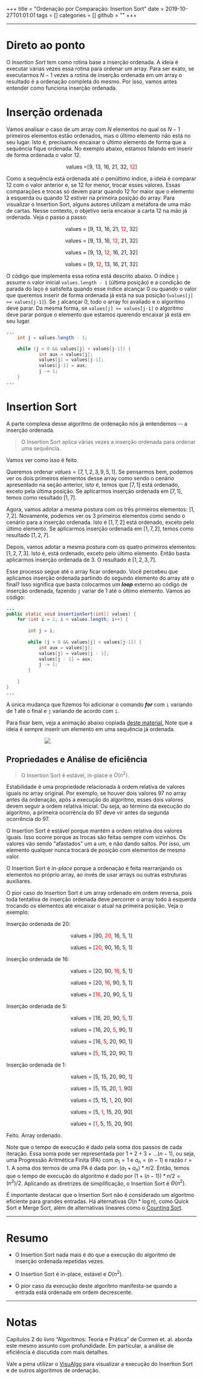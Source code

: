 +++
title = "Ordenação por Comparação: Insertion Sort"
date = 2019-10-27T01:01:01
tags = []
categories = []
github = ""
+++

***

# Direto ao ponto

O *Insertion Sort* tem como rotina base a inserção ordenada. A ideia é executar várias vezes essa rotina para ordenar um array. Para ser exato, se executarmos $N - 1$ vezes a rotina de inserção ordenada em um array o resultado é a ordenação completa do mesmo. Por isso, vamos antes entender como funciona inserção ordenada.

# Inserção ordenada

Vamos analisar o caso de um array com $N$ elementos no qual os $N - 1$ primeiros elementos estão ordenados, mas o último elemento não está no seu lugar. Isto é, precisamos encaixar o último elemento de forma que a sequência fique ordenada. No exemplo abaixo, estamos falando em inserir de forma ordenada o valor 12.

<p align="center">values =[9, 13, 16, 21, 32, <font color="red">12</font>]</p>

Como a sequência está ordenada até o penúltimo índice, a ideia é comparar 12 com o valor anterior e, se 12 for menor, trocar esses valores. Essas comparações e trocas só devem parar quando 12 for maior que o elemento à esquerda ou quando 12 estiver na primeira posição do array. Para visualizar o Insertion Sort, alguns autores utilizam a metáfora de uma mão de cartas. Nesse contexto, o objetivo seria encaixar a carta 12 na mão já ordenada. Veja o passo a passo:

<p align="center">values = [9, 13, 16, 21, <font color="red">12</font>, 32]</p>
<p align="center">values = [9, 13, 16, <font color="red">12</font>, 21, 32]</p>
<p align="center">values = [9, 13, <font color="red">12</font>, 16, 21, 32]</p>
<p align="center">values = [9, <font color="red">12</font>, 13, 16, 21, 32]</p>

O código que implementa essa rotina está descrito abaixo. O índice `j` assume o valor inicial `values.length - 1` (última posição) e a condição de parada do laço é satisfeita quando esse índice alcançar 0 ou quando o valor que queremos inserir de forma ordenada já está na sua posição (`values[j] >= values[j-1]`). Se `j` alcançar 0, todo o array foi avaliado e o algoritmo deve parar. Da mesma forma, se `values[j] >= values[j-1]` o algoritmo deve parar porque o elemento que estamos querendo encaixar já está em seu lugar.

```java
...
	int j = values.length - 1;

	while (j > 0 && values[j] < values[j-1]) {
            int aux = values[j];
            values[j] = values[j-1];
            values[j-1] = aux;
            j -= 1;
    }
...
```
# Insertion Sort

A parte complexa desse algoritmo de ordenação nós já entendemos -- a inserção ordenada.

> O Insertion Sort aplica várias vezes a inserção ordenada para ordenar uma sequência. 

Vamos ver como isso é feito. 

Queremos ordenar $values = [7, 1, 2, 3, 9, 5, 1]$. Se pensarmos bem, podemos ver os dois primeiros elementos desse array como sendo o cenário apresentado na seção anterior, isto é, temos que $[7, 1]$ está ordenado, exceto pela última posição. Se aplicarmos inserção ordenada em $[7, 1]$, temos como resultado $[1, 7]$. 

Agora, vamos adotar a mesma postura com os três primeiros elementos: $[1, 7, 2]$. Novamente, podemos ver os 3 primeiros elementos como sendo o cenário para a inserção ordenada. Isto é $[1, 7, 2]$ está ordenado, exceto pelo último elemento. Se aplicarmos inserção ordenada em $[1, 7, 2]$, temos como resultado $[1, 2, 7]$.

Depois, vamos adotar a mesma postura com os quatro primeiros elementos: $[1, 2, 7, 3]$. Isto é, está ordenado, exceto pelo último elemento. Então basta aplicarmos inserção ordenada de 3. O resultado é $[1, 2, 3, 7]$.

Esse processo segue até o array ficar ordenado. Você percebeu que aplicamos inserção ordenada partindo do segundo elemento do array até o final? Isso significa que basta colocarmos um ***loop*** externo ao código de inserção ordenada, fazendo `j` variar de 1 até o último elemento. Vamos ao código:

```java
...
public static void insertionSort(int[] values) {
	for (int i = 1; i < values.length; i++) { 
		
		int j = i;
	
		while (j > 0 && values[j] < values[j-1]) {
			int aux = values[j];
			values[j] = values[j - 1];
			values[j - 1] = aux;
			j -= 1;
		}
	
	}	
}
...
```
A única mudança que fizemos foi adicionar o comando ***for*** com `i` variando de 1 até o final e `j` variando de acordo com `i`. 

Para fixar bem, veja a animação abaixo copiada <a class="external" href="https://medium.com/yay-its-erica/algorithms-for-beginners-bubble-sort-insertion-sort-merge-sort-29bd5506cc48"> deste material.</a> Note que a ideia é sempre inserir um elemento em uma sequência já ordenada.

<figure style="align: center; margin-left:20%; width: 60%">
	<img src="animacao.gif">
</figure>


## Propriedades e Análise de eficiência

> O Insertion Sort é estável, in-place e $O(n^2)$.

Estabilidade é uma propriedade relacionada à ordem relativa de valores iguais no array original. Por exemplo, se houver dois valores 97 no array antes da ordenação, após a execução do algoritmo, esses dois valores devem seguir a ordem relativa inicial. Ou seja, ao término da execução do algoritmo, a primeira ocorrência do 97 deve vir antes da segunda ocorrência do 97.

O Insertion Sort é estável porque mantém a ordem relativa dos valores iguais. Isso ocorre porque as trocas são feitas sempre com vizinhos. Os valores vão sendo "afastados" um a um, e não dando saltos. Por isso, um elemento qualquer nunca trocará de posição com elementos de mesmo valor. 

O Insertion Sort é *in-place* porque a ordenação é feita rearranjando os elementos no próprio array, ao invés de usar arrays ou outras estruturas auxiliares.

O pior caso do Insertion Sort é um array ordenado em ordem reversa, pois toda tentativa de inserção ordenada deve percorrer o array todo à esquerda trocando os elementos até encaixar o atual na primeira posição. Veja o exemplo:

Inserção ordenada de 20:
<p align="center">values = [90, <font color="red">20</font>, 16, 5, 1]</p>
<p align="center">values = [<font color="red">20</font>, 90, 16, 5, 1]</p>

Inserção ordenada de 16:

<p align="center">values = [20, 90, <font color="red">16</font>, 5, 1]</p>
<p align="center">values = [20, <font color="red">16</font>, 90, 5, 1]</p>
<p align="center">values = [<font color="red">16</font>, 20, 90, 5, 1]</p>

Inserção ordenada de 5:
<p align="center">values = [16, 20, 90, <font color="red">5</font>, 1]</p>
<p align="center">values = [16, 20, <font color="red">5</font>, 90, 1]</p>
<p align="center">values = [16, <font color="red">5</font>, 20, 90, 1]</p>
<p align="center">values = [<font color="red">5</font>, 15, 20, 90, 1]</p>

Inserção ordenada de 1:

<p align="center">values = [5, 15, 20, 90, <font color="red">1</font>]</p>
<p align="center">values = [5, 15, 20, <font color="red">1</font>, 90]</p>
<p align="center">values = [5, 15, <font color="red">1</font>, 20, 90]</p>
<p align="center">values = [5, <font color="red">1</font>, 15, 20, 90]</p>
<p align="center">values = [<font color="red">1</font>, 5, 15, 20, 90]</p>

Feito. Array ordenado.

Note que o tempo de execução é dado pela soma dos passos de cada iteração. Essa soma pode ser representada por $1 + 2 + 3 + ... (n - 1)$, ou seja, uma Progressão Aritmética Finita (PA) com $a_1 = 1$ e $a_n = (n - 1)$ e razão $r=1$. A soma dos termos de uma PA é dada por: $(a_1+a_n)*n/2$. Então, temos que o tempo de execução do algoritmo é dado por $(1 + (n - 1)) * n/2 = (n^2)/2$. Aplicando as diretrizes de simplificação, o Insertion Sort é $\Theta(n^2)$.

É importante destacar que o Insertion Sort não é considerado um algoritmo eficiente para grandes entradas. Há alternativas $O(n*\log n)$, como Quick Sort e Merge Sort, além de alternativas lineares como o <a class="external" href="https://joaoarthurbm.github.io/eda/posts/ordenacao-linear/">Counting Sort</a>.

***

# Resumo

* O Insertion Sort nada mais é do que a execução do algoritmo de inserção ordenada repetidas vezes.

* O Insertion Sort é in-place, estável e $O(n^2)$.

* O pior caso da execução deste algoritmo manifesta-se quando a entrada está ordenada em ordem decrescente.

***

# Notas

Capítulos 2 do livro “Algoritmos: Teoria e Prática” de Cormen et. al. aborda este mesmo assunto com profundidade. Em particular, a análise de eficiência é discutida com mais detalhes.

Vale a pena utilizar o <a class="external" href="https://visualgo.net/en/sorting">VisuAlgo</a> para visualizar a execução do Insertion Sort e de outros algoritmos de ordenação.